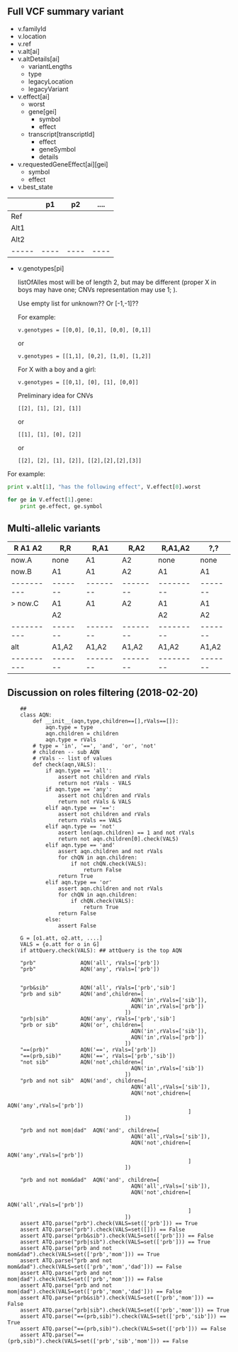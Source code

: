 ## Full VCF summary variant

* v.familyId 
* v.location 
* v.ref 
* v.alt[ai] 
* v.altDetails[ai] 
    * variantLengths 
    * type 
    * legacyLocation 
    * legacyVariant 
* v.effect[ai] 
    * worst 
    * gene[gei] 
        * symbol  
        * effect 
    * transcript[transcriptId] 
        * effect 
        * geneSymbol 
        * details 
* v.requestedGeneEffect[ai][gei] 
    * symbol 
    * effect 
* v.best_state 

|     | p1 | p2 |....|
|-----|----|----|----|
| Ref |    |    |    |
| Alt1|    |    |    |
| Alt2|    |    |    |
|-----|----|----|----|


* v.genotypes[pi] 

    listOfAlles most will be of length 2, but may be different (proper X in 
    boys may have one; CNVs representation may use 1; ). 
    
    Use empty list for unknown?? Or [-1,-1]?? 

    For example: 
    ```
    v.genotypes = [[0,0], [0,1], [0,0], [0,1]] 
    ```
    or 
    ```
    v.genotypes = [[1,1], [0,2], [1,0], [1,2]]
    ```
    For X with a boy and a girl: 
    ```
    v.genotypes = [[0,1], [0], [1], [0,0]] 
    ```
 
    Preliminary idea for CNVs
    ``` 
    [[2], [1], [2], [1]] 
    ```
    or 
    ```
    [[1], [1], [0], [2]]
    ``` 
    or 
    ```
    [[2], [2], [1], [2]], [[2],[2],[2],[3]] 
    ```
 

For example: 

```python
print v.alt[1], "has the following effect", V.effect[0].worst 

for ge in V.effect[1].gene:   
    print ge.effect, ge.symbol 
```


## Multi-allelic variants

| R A1 A2  |  R,R  |  R,A1  |  R,A2  | R,A1,A2 |  ?,?  |
|----------|-------|--------|--------|---------|-------|
|  now.A   |  none |   A1   |   A2   |  none   |  none |
|  now.B   |   A1  |   A1   |   A2   |   A1    |   A1  |
|----------|-------|--------|--------|---------|-------|
|> now.C   |   A1  |   A1   |   A2   |   A1    |   A1  |
|          |   A2  |        |        |   A2    |   A2  |
|----------|-------|--------|--------|---------|-------|
|  alt     | A1,A2 | A1,A2  | A1,A2  |  A1,A2  | A1,A2 |
|----------|-------|--------|--------|---------|-------|


## Discussion on roles filtering (2018-02-20)

```
    ##
    class AQN:
        def __init__(aqn,type,children==[],rVals==[]):
            aqn.type = type
            aqn.children = children
            aqn.type = rVals
        # type = 'in', '==', 'and', 'or', 'not'
        # children -- sub AQN 
        # rVals -- list of values
        def check(aqn,VALS):
            if aqn.type == 'all':
                assert not children and rVals
                return not rVals - VALS
            if aqn.type == 'any':
                assert not children and rVals
                return not rVals & VALS
            elif aqn.type == '==':
                assert not children and rVals
                return rVals == VALS
            elif aqn.type == 'not'
                assert len(aqn.children) == 1 and not rVals
                return not aqn.children[0].check(VALS)
            elif aqn.type == 'and'
                assert aqn.children and not rVals
                for chQN in aqn.children:
                    if not chQN.check(VALS):
                        return False
                return True
            elif aqn.type == 'or'
                assert aqn.children and not rVals
                for chQN in aqn.children:
                    if chQN.check(VALS):
                        return True
                return False
            else:
                assert False

    G = [o1.att, o2.att, ....]
    VALS = {o.att for o in G]
    if attQuery.check(VALS): ## attQuery is the top AQN
```

```
    "prb"              AQN('all', rVals=['prb'])
    "prb"              AQN('any', rVals=['prb'])


    "prb&sib"          AQN('all', rVals=['prb','sib']
    "prb and sib"      AQN('and',children=[
                                       AQN('in',rVals=['sib']),
                                       AQN('in',rVals=['prb'])
                                     ])
    "prb|sib"          AQN('any', rVals=['prb','sib']
    "prb or sib"       AQN('or', children=[
                                       AQN('in',rVals=['sib']),
                                       AQN('in',rVals=['prb'])
                                     ])
    "==(prb)"          AQN('==', rVals=['prb'])
    "==(prb,sib)"      AQN('==', rVals=['prb','sib'])
    "not sib"          AQN('not',children=[
                                       AQN('in',rVals=['sib'])
                                     ])
    "prb and not sib"  AQN('and', children=[
                                       AQN('all',rVals=['sib']),
                                       AQN('not',chidren=[
                                                           AQN('any',rVals=['prb'])
                                                         ]
                                     ])

    "prb and not mom|dad"  AQN('and', children=[
                                       AQN('all',rVals=['sib']),
                                       AQN('not',chidren=[
                                                           AQN('any',rVals=['prb'])
                                                         ]
                                     ])

    "prb and not mom&dad"  AQN('and', children=[
                                       AQN('all',rVals=['sib']),
                                       AQN('not',chidren=[
                                                           AQN('all',rVals=['prb'])
                                                         ]
                                     ])
    assert ATQ.parse("prb").check(VALS=set(['prb'])) == True
    assert ATQ.parse("prb").check(VALS=set([])) == False
    assert ATQ.parse("prb&sib").check(VALS=set(['prb'])) == False
    assert ATQ.parse("prb|sib").check(VALS=set(['prb'])) == True
    assert ATQ.parse("prb and not mom&dad").check(VALS=set(['prb','mom'])) == True
    assert ATQ.parse("prb and not mom&dad").check(VALS=set(['prb','mom','dad'])) == False
    assert ATQ.parse("prb and not mom|dad").check(VALS=set(['prb','mom'])) == False
    assert ATQ.parse("prb and not mom|dad").check(VALS=set(['prb','mom','dad'])) == False
    assert ATQ.parse("prb&sib").check(VALS=set(['prb','mom'])) == False
    assert ATQ.parse("prb|sib").check(VALS=set(['prb','mom'])) == True
    assert ATQ.parse("==(prb,sib)").check(VALS=set(['prb','sib'])) == True
    assert ATQ.parse("==(prb,sib)").check(VALS=set(['prb'])) == False
    assert ATQ.parse("==(prb,sib)").check(VALS=set(['prb','sib','mom'])) == False
```